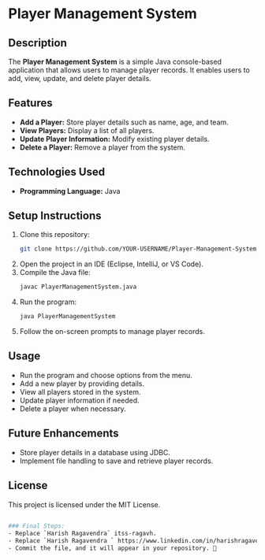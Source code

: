 # Player Management System

## Description
The **Player Management System** is a simple Java console-based application that allows users to manage player records. It enables users to add, view, update, and delete player details.

## Features
- **Add a Player:** Store player details such as name, age, and team.  
- **View Players:** Display a list of all players.  
- **Update Player Information:** Modify existing player details.  
- **Delete a Player:** Remove a player from the system.  

## Technologies Used
- **Programming Language:** Java  

## Setup Instructions
1. Clone this repository:  
   ```sh
   git clone https://github.com/YOUR-USERNAME/Player-Management-System.git
2. Open the project in an IDE (Eclipse, IntelliJ, or VS Code).
3. Compile the Java file:
   ```sh
   javac PlayerManagementSystem.java
4. Run the program:
   ```sh
   java PlayerManagementSystem
5. Follow the on-screen prompts to manage player records.

## Usage
- Run the program and choose options from the menu.
- Add a new player by providing details.
- View all players stored in the system.
- Update player information if needed.
- Delete a player when necessary.

## Future Enhancements
- Store player details in a database using JDBC.
- Implement file handling to save and retrieve player records.

## License
  This project is licensed under the MIT License.
  
   ```sh
    
### Final Steps:
- Replace `Harish Ragavendra` itss-ragavh.  
- Replace `Harish Ragavendra ` https://www.linkedin.com/in/harishragavendra23/.
- Commit the file, and it will appear in your repository. 🚀







